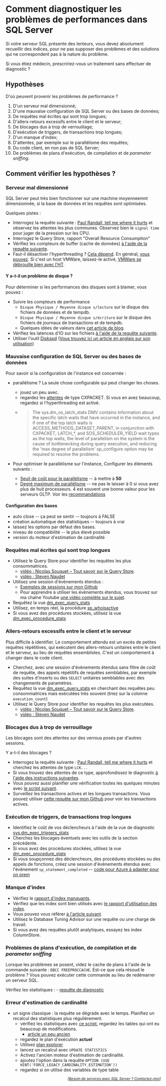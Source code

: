 # Comment diagnostiquer les problèmes de performances dans SQL Server

Si votre serveur SQL présente des lenteurs, vous devez absolument recueillir des indices, pour ne pas supposer des problèmes et des solutions qui ne correspondent pas à la nature du problème.

Si vous étiez médecin, prescririez-vous un traitement sans effectuer de diagnostic ?

## Hypothèses

D'où peuvent provenir les problèmes de performance ?

1. D'un serveur mal dimensionné;
2. D'une mauvaise configuration de SQL Server ou des bases de données;
3. De requêtes mal écrites qui sont trop longues;
4. D'allers-retours excessifs entre le client et le serveur;
5. De blocages dus à trop de verrouillage;
6. D'exécution de triggers, de transactions trop longues;
7. D'un manque d'index;
8. D'attentes, par exemple sur le parallélisme des requêtes;
9. Du code client, en non pas de SQL Server;
10. De problèmes de plans d'exécution, de compilation et de *parameter sniffing*.

## Comment vérifier les hypothèses ?

### Serveur mal dimensionné

SQL Server peut très bien fonctionner sur une machine moyenneemnt dimensionnée, si la base de données et les requêtes sont optimisées.

Quelques pistes :

- Interrogez la requête suivante : [Paul Randall, tell me where it hurts](https://www.sqlskills.com/blogs/paul/wait-statistics-or-please-tell-me-where-it-hurts/) et observez les attentes les plus communes. Observez bien le `signal time` pour juger de la pression sur les CPU.
- Interrogez le Query Store, rapport "Overall Resource Consumption"
- Vérifiez les compteurs de buffer (cache de données) [à l'aide de la requête suivante](https://github.com/rudi-bruchez/tsql-scripts/blob/master/server-information/quick-audit.sql).
- Faut-il désactiver l'hyperthreading ? [Cela dépend](https://dba.stackexchange.com/questions/135982/should-i-disable-hyperthreading). En général, [vous pouvez](https://www.sqlrx.com/the-pros-cons-of-hyperthreading/). Si c'est un host VMWare, laissez-le activé, [VMWare se débrouille bien avec l'HT](https://www.davidklee.net/2020/04/10/sql-server-and-cpu-hyper-threading-in-virtual-environments/).

#### Y a-t-il un problème de disque ?

Pour déterminer si les performances des disques sont à blamer, vous pouvez :

- Suivre les compteurs de performance 
    - `Disque Physique / Moyenne disque s/lecture` sur le disque des fichiers de données et de tempdb.
    - `Disque Physique / Moyenne disque s/écriture` sur le disque des fichiers de journaux de transactions et de tempdb.
    - Quelques idées de valeurs dans [cet article de blog](https://www.sqlskills.com/blogs/paul/are-io-latencies-killing-your-performance/).
- Vérifiez les latences d'IO sur les fichiers [à l'aide de la requête suivante](https://github.com/rudi-bruchez/tsql-scripts/blob/master/diagnostics/IO/dm_io_virtual_file_stats.sql).
- Utiliser l'outil [Diskspd](https://docs.microsoft.com/fr-fr/azure-stack/hci/manage/diskspd-overview) ([Vous trouvez ici un article en anglais sur son utilisation](https://www.brentozar.com/archive/2015/09/getting-started-with-diskspd/))

### Mauvaise configuration de SQL Server ou des bases de données

Pour savoir si la configuration de l'instance est concernée :

- parallélisme ? La seule chose configurable qui peut changer les choses.
    - jouez un peu avec.
    - regardez les [attentes](https://www.sqlskills.com/blogs/paul/wait-statistics-or-please-tell-me-where-it-hurts/) de type CXPACKET. Si vous en avez beaucoup, regardez si l'hyperthreading est activé.
    - > The sys.dm_os_latch_stats DMV contains information about the specific latch waits that have occurred in the instance, and if one of the top latch waits is ACCESS_METHODS_DATASET_PARENT, in conjunction with CXPACKET, LATCH_*, and SOS_SCHEDULER_YIELD wait types as the top waits, the level of parallelism on the system is the cause of bottlenecking during query execution, and reducing the 'max degree of parallelism' sp_configure option may be required to resolve the problems.

- Pour optimiser le parallélisme sur l'instance, Configurer les éléments suivants :
  - [Seuil de coût pour le parallélisme](https://learn.microsoft.com/fr-fr/sql/database-engine/configure-windows/configure-the-cost-threshold-for-parallelism-server-configuration-option) -- à mettre à **50**
  - [Degré maximum de parallélisme](https://learn.microsoft.com/fr-fr/sql/database-engine/configure-windows/configure-the-max-degree-of-parallelism-server-configuration-option) -- ne pas le laisser à 0 si vous avez plus de huit processeurs. 4 est souvent une bonne valeur pour les serveurs OLTP. Voir les [recommandations](https://learn.microsoft.com/fr-fr/sql/database-engine/configure-windows/configure-the-max-degree-of-parallelism-server-configuration-option?view=sql-server-ver16#recommendations)

#### Configuration des bases

- auto close -- ça peut se sentir -- toujours à FALSE
- création automatique des statistiques -- toujours à vrai
- laissez les options par défaut des bases.
- niveau de compatibilité -- le plus élevé possible
- version du moteur d'estimation de cardinalité

### Requêtes mal écrites qui sont trop longues

- Utilisez le Query Store pour identifier les requêtes les plus consommatrices.
  - [vidéo : Nicolas Souquet – Tout savoir sur le Query Store](https://youtu.be/Adwtl1QtYvI).
  - [vidéo : Steven Naudet](https://youtu.be/EVchvLCk-IQ)
- Utilisez une session d'évènements étendus :
  - [Exemples de sessions sur mon Github](https://github.com/rudi-bruchez/tsql-scripts/tree/master/extended-events)
  - Pour apprendre à utiliser les évènements étendus, vous trouvez sur ma chaîne Youtube [une vidéo complète sur le sujet](https://youtu.be/SC7MfYsd-p0).
- Requêtez la vue [dm_exec_query_stats](https://github.com/rudi-bruchez/tsql-scripts/blob/master/diagnostics/execution-stats/dm_exec_query_stats.sql)
- Utilisez, en temps réel, la procédure [sp_whoisactive](https://github.com/amachanic/sp_whoisactive/releases)
- Si vous avez des procédures stockées, utilisez la vue [dm_exec_procedure_stats](https://github.com/rudi-bruchez/tsql-scripts/blob/master/diagnostics/stored-procedures/procedure-execution-analysis.sql)

### Allers-retours excessifs entre le client et le serveur

Plus difficile à identifier. Le comportement attendu est un excès de petites requêtes répétitives, qui exécutent des allers-retours unitaires entre le client et le serveur, au lieu de requêtes ensemblistes. C'est un comportement à changer dans le code client.

- Cherchez, avec une session d'évènements étendus sans filtre de coût de requête, des appels répétitifs de requêtes semblables, par exemple des suites d'inserts ou des `SELECT` unitaires semblables avec des changements de paramètres.
- Requêtez la vue [dm_exec_query_stats](https://github.com/rudi-bruchez/tsql-scripts/blob/master/diagnostics/execution-stats/dm_exec_query_stats.sql) en cherchant des requêtes peu consommatrices mais exécutées très souvent (triez sur la colonne `execution_count`)
- Utilisez le Query Store pour identifier les requêtes les plus exécutées.
  - [vidéo : Nicolas Souquet – Tout savoir sur le Query Store](https://youtu.be/Adwtl1QtYvI).
  - [vidéo : Steven Naudet](https://youtu.be/EVchvLCk-IQ)

### Blocages dus à trop de verrouillage

Les blocages sont des attentes sur des verrous posés par d'autres sessions.

Y a-t-il des blocages ? 

- Interrogez la requête suivante : [Paul Randall, tell me where it hurts](https://www.sqlskills.com/blogs/paul/wait-statistics-or-please-tell-me-where-it-hurts/) et cherchez les attentes de type `LCK...`
- Si vous trouvez des attentes de ce type, approfondissez le diagnostic [à l'aide des instructions suivantes](../verrouillage-et-transactions/blocages.md).
- Vous pouvez aussi planifier une vérification toutes les quelques minutes avec [le script suivant](https://github.com/rudi-bruchez/tsql-scripts/blob/main/diagnostics/locking/monitor-blocking.sql).
- Surveillez les transactions actives et les longues transactions. Vous pouvez utiliser [cette requête sur mon Github](https://github.com/rudi-bruchez/tsql-scripts/blob/c0530ebe80d5e413e4b57950fb0447e2e43825f0/diagnostics/execution/active-transactions.sql) pour voir les transactions actives.

### Exécution de triggers, de transactions trop longues

- Identifiez le coût de vos déclencheurs à l'aide de la vue de diagnostic [sys.dm_exec_triggers_stats](https://github.com/rudi-bruchez/tsql-scripts/blob/master/diagnostics/execution-stats/trigger-stats.sql)
- Cherchez les blocages éventuels avec les outils de la section précédente.
- Si vous avez des procédures stockées, utilisez la vue [dm_exec_procedure_stats](https://github.com/rudi-bruchez/tsql-scripts/blob/master/diagnostics/stored-procedures/procedure-execution-analysis.sql)
- Si vous soupçonnez des déclencheurs, des procédures stockées ou des appels de fonctions, créez une session d'évènements étendus avec l'évènement `sp_statement_completed` -- [code pour Azure à adapter pour on prem](https://github.com/rudi-bruchez/tsql-scripts/blob/master/extended-events/azure-sql-database/trace-procedure-create.sql)

### Manque d'index

- Vérifiez le [rapport d'index manquants](https://github.com/rudi-bruchez/tsql-scripts/blob/master/index-management/missing-indexes.sql).
- Vérifiez que les index sont bien utilisés avec [le rapport d'utilisation des index](https://github.com/rudi-bruchez/tsql-scripts/blob/master/index-management/index-usage.sql).
- Vous pouvez vous référer [à l'article suivant](https://rudi.developpez.com/sqlserver/tutoriel/vuesdm-index/).
- Utilisez le Database Tuning Advisor sur une requête ou une charge de travail.
- Si vous avez des requêtes plutôt analytiques, essayez les index ColumnStore.

### Problèmes de plans d'exécution, de compilation et de *parameter sniffing*

Lorsque les problèmes se posent, videz le cache de plans à l'aide de la commande suivante : `DBCC FREEPROCCACHE`. Est-ce que cela résoud le problème ? Vous pouvez exécuter cette commande au lieu de redémarrer un serveur SQL.

Vérifiez les statistiques :
    - [requête de diagnostic](https://github.com/rudi-bruchez/tsql-scripts/blob/master/diagnostics/tables/statistics.sql)

### Erreur d'estimation de cardinalité

- un signe classique : la requête se dégrade avec le temps. Planifiez un recalcul des statistiques plus régulièrement.
    - vérifiez les statistiques avec [ce script](https://github.com/rudi-bruchez/tsql-scripts/blob/main/diagnostics/optimizer/statistics.sql), regardez les tables qui ont eu beaucoup de modifications.
        - [article un peu ancien](https://rudi.developpez.com/sqlserver/tutoriel/statistiques/)
    - regardez le plan d'exécution **actuel**
    - Utilisez [plan explorer](https://www.sentryone.com/plan-explorer)
    - lancez un recalcul avec `UPDATE STATISTICS `
    - Activez l'ancien moteur d'estimation de cardinalité.
    - ajoutez l'option dans la requête `OPTION (USE HINT('FORCE_LEGACY_CARDINALITY_ESTIMATION'))`
    - regardez si on utilise des variables de type table


<p align="right">
<i><small>[<a href="https://www.pachadata.com/contact/">Besoin de services avec SQL Server ? Contactez-moi</a>]</small></i>
</p>